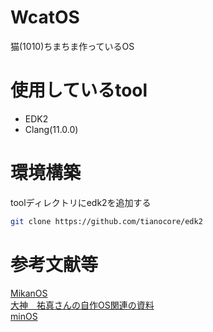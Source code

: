 # WcatOS
猫(1010)ちまちま作っているOS

# 使用しているtool
- EDK2
- Clang(11.0.0)

# 環境構築
toolディレクトリにedk2を追加する
```bash
git clone https://github.com/tianocore/edk2
```

# 参考文献等 
[MikanOS](https://github.com/uchan-nos/mikanos)  
[大神　祐真さんの自作OS関連の資料](http://yuma.ohgami.jp/)  
[minOS](https://github.com/Totsugekitai/minOS)  


